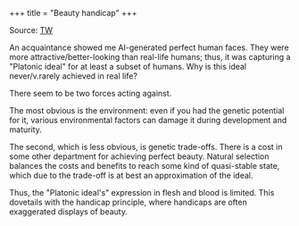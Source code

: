 +++
title = "Beauty handicap"
+++


Source: [TW](https://x.com/blog_supplement/status/1974242582033993746)

An acquaintance showed me AI-generated perfect human faces. They were more attractive/better-looking than real-life humans; thus, it was capturing a "Platonic ideal" for at least a subset of humans. Why is this ideal never/v.rarely achieved in real life? 

There seem to be two forces acting against.  

The most obvious is the environment: even if you had the genetic potential for it, various environmental factors can damage it during development and maturity. 

The second, which is less obvious, is genetic trade-offs. There is a cost in some other department for achieving perfect beauty. Natural selection balances the costs and benefits to reach some kind of quasi-stable state, which due to the trade-off is at best an approximation of the ideal. 

Thus, the "Platonic ideal's" expression in flesh and blood is limited. This dovetails with the handicap principle, where handicaps are often exaggerated displays of beauty.
